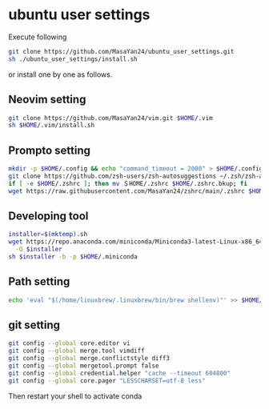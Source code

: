 # ubuntu user settings

Execute following
```sh
git clone https://github.com/MasaYan24/ubuntu_user_settings.git
sh ./ubuntu_user_settings/install.sh
```
or install one by one as follows.

## Neovim setting
```sh
git clone https://github.com/MasaYan24/vim.git $HOME/.vim
sh $HOME/.vim/install.sh
```

## Prompto setting
```sh
mkdir -p $HOME/.config && echo "command_timeout = 2000" > $HOME/.config/starship.toml
git clone https://github.com/zsh-users/zsh-autosuggestions ~/.zsh/zsh-autosuggestions
if [ -e $HOME/.zshrc ]; then mv ＄HOME/.zshrc $HOME/.zshrc.bkup; fi
wget https://raw.githubusercontent.com/MasaYan24/zshrc/main/.zshrc $HOME/.zshrc
```

## Developing tool
```sh
installer=$(mktemp).sh
wget https://repo.anaconda.com/miniconda/Miniconda3-latest-Linux-x86_64.sh \
  -O $installer
sh $installer -b -p $HOME/.miniconda
```

## Path setting
```sh
echo 'eval "$(/home/linuxbrew/.linuxbrew/bin/brew shellenv)"' >> $HOME/.zprofile
```

## git setting
```sh
git config --global core.editor vi
git config --global merge.tool vimdiff
git config --global merge.conflictstyle diff3
git config --global mergetool.prompt false
git config --global credential.helper "cache --timeout 604800"
git config --global core.pager "LESSCHARSET=utf-8 less"
```

Then restart your shell to activate conda
